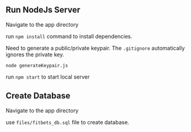 ## Run NodeJs Server 

Navigate to the app directory

run `npm install` command  to install dependencies.

Need to generate a public/private keypair.  The `.gitignore` automatically ignores the private key.

```
node generateKeypair.js
```


run `npm start` to start local server

## Create Database

Navigate to the app directory

use `files/fitbets_db.sql` file to create database.
